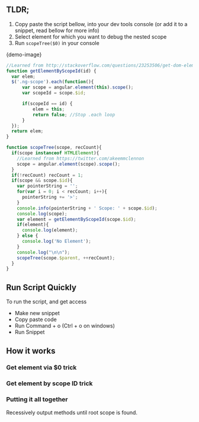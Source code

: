 ## TLDR;

1. Copy paste the script bellow, into your dev tools console (or add it to a snippet, read bellow for more info)
1. Select element for which you want to debug the nested scope
1. Run `scopeTree($0)` in your console

{demo-image}

```javascript
//Learned from http://stackoverflow.com/questions/23253506/get-dom-element-by-scope-id
function getElementByScopeId(id) {
  var elem;
  $('.ng-scope').each(function(){
      var scope = angular.element(this).scope();
      var scopeId = scope.$id;

      if(scopeId == id) {
          elem = this;
          return false; //Stop .each loop
      }
  });
  return elem;
}

function scopeTree(scope, recCount){
  if(scope instanceof HTMLElement){
    //Learned from https://twitter.com/akeemmclennon
    scope = angular.element(scope).scope();
  }
  if(!recCount) recCount = 1;
  if(scope && scope.$id){
    var pointerString = '';
    for(var i = 0; i < recCount; i++){
      pointerString += '>';
    }
    console.info(pointerString + ' Scope: ' + scope.$id);
    console.log(scope);
    var element = getElementByScopeId(scope.$id);
    if(element){
      console.log(element);
    } else {
      console.log('No Element');
    }
    console.log("\n\n");
    scopeTree(scope.$parent, ++recCount);
  }
}
```

## Run Script Quickly

To run the script, and get access
- Make new snippet
- Copy paste code
- Run Command + o (Ctrl + o on windows)
- Run Snippet

## How it works
### Get element via $0 trick
### Get element by scope ID trick
### Putting it all together
Recessively output methods until root scope is found.

